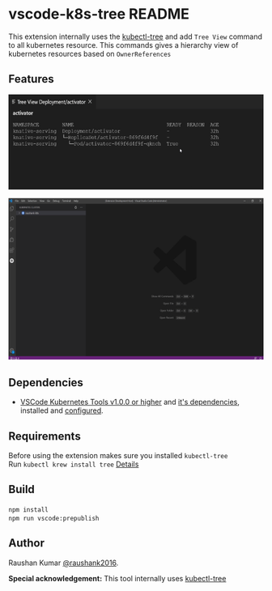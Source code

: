 # vscode-k8s-tree README

This extension internally uses the [kubectl-tree](https://github.com/ahmetb/kubectl-tree) and add `Tree View` command to all kubernetes resource. This commands gives a hierarchy view of kubernetes resources based on `OwnerReferences`

## Features

![Tree View](assets/tree-view.png)

![Tree View](assets/tree-view.gif)

## Dependencies

- [VSCode Kubernetes Tools v1.0.0 or higher](https://github.com/Azure/vscode-kubernetes-tools/releases/tag/1.0.0) and [it's dependencies](https://github.com/Azure/vscode-kubernetes-tools#dependencies), installed and [configured](https://github.com/Azure/vscode-kubernetes-tools#extension-settings).

## Requirements
Before using the extension makes sure you installed `kubectl-tree`  
Run `kubectl krew install tree` [Details](https://github.com/ahmetb/kubectl-tree)


## Build

`npm install`   
`npm run vscode:prepublish`

## Author

Raushan Kumar [@raushank2016](https://twitter.com/raushank2016).

**Special acknowledgement:** This tool internally uses [kubectl-tree](https://github.com/ahmetb/kubectl-tree)
